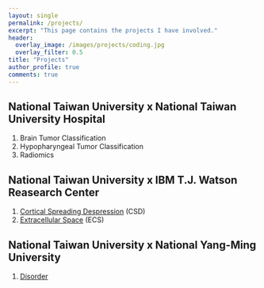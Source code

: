 ```yaml
---
layout: single
permalink: /projects/
excerpt: "This page contains the projects I have involved."
header:
  overlay_image: /images/projects/coding.jpg
  overlay_filter: 0.5
title: "Projects"
author_profile: true
comments: true
---
```


## National Taiwan University x National Taiwan University Hospital

   1. Brain Tumor Classification<br>
   2. Hypopharyngeal Tumor Classification<br>
   3. Radiomics<br>

## National Taiwan University x IBM T.J. Watson Reasearch Center

   1. [Cortical Spreading Despression](IBM/CSD.html) (CSD)<br>
   2. [Extracellular Space](IBM/ECS.html) (ECS)<br>

## National Taiwan University x National Yang-Ming University

   1. [Disorder](NYMU/disorder.html)<br>


